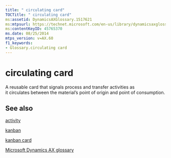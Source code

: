 ```yaml
---
title: " circulating card"
TOCTitle: " circulating card"
ms:assetid: DynamicsAXGlossary.1517621
ms:mtpsurl: https://technet.microsoft.com/en-us/library/dynamicsaxglossary.1517621(v=AX.60)
ms:contentKeyID: 45765370
ms.date: 08/25/2014
mtps_version: v=AX.60
f1_keywords:
- Glossary.circulating card
---
```


# circulating card

A reusable card that signals process and transfer activities as it circulates between the material’s point of origin and point of consumption.

## See also

[activity](activity.md)

[kanban](kanban.md)

[kanban card](kanban-card.md)

[Microsoft Dynamics AX glossary](glossary/microsoft-dynamics-ax-glossary.md)

  


